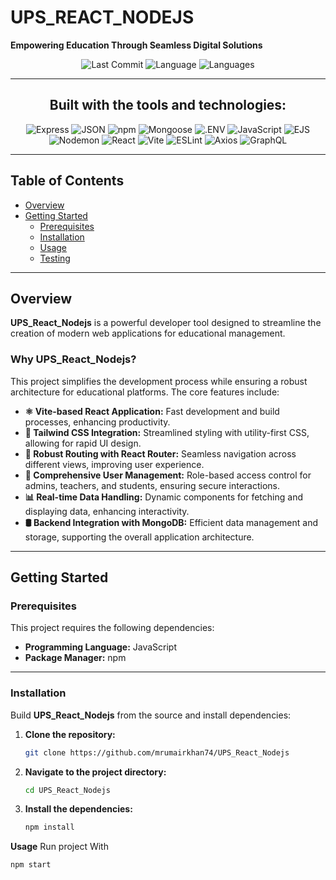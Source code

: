 # UPS_REACT_NODEJS

**Empowering Education Through Seamless Digital Solutions**

<div align="center">

![Last Commit](https://img.shields.io/badge/last%20commit-april-blue)
![Language](https://img.shields.io/badge/javascript-99.6%25-yellow)
![Languages](https://img.shields.io/badge/languages-3-blue)

---

## Built with the tools and technologies:

![Express](https://img.shields.io/badge/Express-black)
![JSON](https://img.shields.io/badge/JSON-lightgrey)
![npm](https://img.shields.io/badge/npm-red)
![Mongoose](https://img.shields.io/badge/Mongoose-darkred)
![.ENV](https://img.shields.io/badge/.ENV-lightgrey)
![JavaScript](https://img.shields.io/badge/JavaScript-yellow)
![EJS](https://img.shields.io/badge/EJS-green)
![Nodemon](https://img.shields.io/badge/Nodemon-green)
![React](https://img.shields.io/badge/React-blue)
![Vite](https://img.shields.io/badge/Vite-purple)
![ESLint](https://img.shields.io/badge/ESLint-blue)
![Axios](https://img.shields.io/badge/Axios-lightblue)
![GraphQL](https://img.shields.io/badge/GraphQL-pink)

</div>

---

## Table of Contents

- [Overview](#overview)
- [Getting Started](#getting-started)
  - [Prerequisites](#prerequisites)
  - [Installation](#installation)
  - [Usage](#usage)
  - [Testing](#testing)

---

## Overview

**UPS_React_Nodejs** is a powerful developer tool designed to streamline the creation of modern web applications for educational management.

### Why UPS_React_Nodejs?

This project simplifies the development process while ensuring a robust architecture for educational platforms. The core features include:

- **⚛️ Vite-based React Application:** Fast development and build processes, enhancing productivity.
- **🌟 Tailwind CSS Integration:** Streamlined styling with utility-first CSS, allowing for rapid UI design.
- **🧭 Robust Routing with React Router:** Seamless navigation across different views, improving user experience.
- **🔐 Comprehensive User Management:** Role-based access control for admins, teachers, and students, ensuring secure interactions.
- **📊 Real-time Data Handling:** Dynamic components for fetching and displaying data, enhancing interactivity.
- **🛢️ Backend Integration with MongoDB:** Efficient data management and storage, supporting the overall application architecture.

---

## Getting Started

### Prerequisites

This project requires the following dependencies:

- **Programming Language:** JavaScript  
- **Package Manager:** npm

---

### Installation

Build **UPS_React_Nodejs** from the source and install dependencies:

1. **Clone the repository:**

   ```bash
   git clone https://github.com/mrumairkhan74/UPS_React_Nodejs

2. **Navigate to the project directory:**

    ``` bash
    cd UPS_React_Nodejs

3. **Install the dependencies:**

   ```bash
   npm install

**Usage**
Run project With

   ```bash
   npm start

